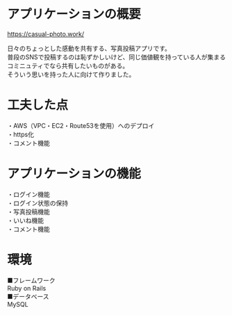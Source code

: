 
# アプリケーションの概要  
 
https://casual-photo.work/
 
 日々のちょっとした感動を共有する、写真投稿アプリです。  
 普段のSNSで投稿するのは恥ずかしいけど、同じ価値観を持っている人が集まるコミニュティでなら共有したいものがある。  
 そういう思いを持った人に向けて作りました。  
 
# 工夫した点  
・AWS（VPC・EC2・Route53を使用）へのデプロイ  
・https化  
・コメント機能
  
# アプリケーションの機能  
  
・ログイン機能  
・ログイン状態の保持  
・写真投稿機能  
・いいね機能  
・コメント機能
 
# 環境  
 
 ■フレームワーク  
  Ruby on Rails  
 ■データベース  
  MySQL  
